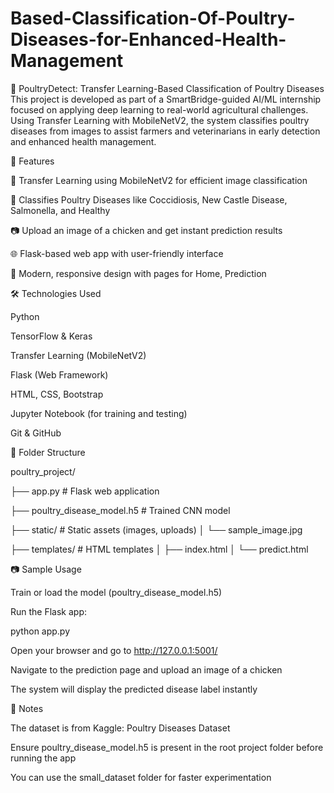 # Based-Classification-Of-Poultry-Diseases-for-Enhanced-Health-Management
🐔 PoultryDetect: Transfer Learning-Based Classification of Poultry Diseases
This project is developed as part of a SmartBridge-guided AI/ML internship focused on applying deep learning to real-world agricultural challenges. Using Transfer Learning with MobileNetV2, the system classifies poultry diseases from images to assist farmers and veterinarians in early detection and enhanced health management.

🚀 Features

🧠 Transfer Learning using MobileNetV2 for efficient image classification

🐔 Classifies Poultry Diseases like Coccidiosis, New Castle Disease, Salmonella, and Healthy

📷 Upload an image of a chicken and get instant prediction results

🌐 Flask-based web app with user-friendly interface

🎨 Modern, responsive design with pages for Home, Prediction

🛠 Technologies Used

Python

TensorFlow & Keras

Transfer Learning (MobileNetV2)

Flask (Web Framework)

HTML, CSS, Bootstrap

Jupyter Notebook (for training and testing)

Git & GitHub

📁 Folder Structure

poultry_project/

├── app.py                       # Flask web application

├── poultry_disease_model.h5     # Trained CNN model

├── static/                      # Static assets (images, uploads)
│   └── sample_image.jpg

├── templates/                   # HTML templates
│   ├── index.html
│   └── predict.html

📷 Sample Usage

Train or load the model (poultry_disease_model.h5)

Run the Flask app:

python app.py

Open your browser and go to http://127.0.0.1:5001/

Navigate to the prediction page and upload an image of a chicken

The system will display the predicted disease label instantly

📌 Notes

The dataset is from Kaggle: Poultry Diseases Dataset

Ensure poultry_disease_model.h5 is present in the root project folder before running the app

You can use the small_dataset folder for faster experimentation


